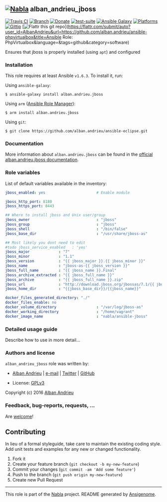 ## [![Nabla](https://debops.org/images/debops-small.png)](https://github.com/AlbanAndrieu) alban_andrieu_jboss

<!-- This file was generated by Ansigenome. Do not edit this file directly but
     instead have a look at the files in the ./meta/ directory. -->

[![Travis CI](https://img.shields.io/travis/AlbanAndrieu/ansible-jboss.svg?style=flat)](https://travis-ci.org/AlbanAndrieu/ansible-jboss)
[![Branch](http://img.shields.io/github/tag/AlbanAndrieu/ansible-jboss.svg?style=flat-square)](https://github.com/AlbanAndrieu/ansible-jboss/tree/master)
[![Donate](https://img.shields.io/gratipay/AlbanAndrieu.svg?style=flat)](https://www.gratipay.com/AlbanAndrieu)
[![test-suite](https://img.shields.io/badge/test--suite-ansible--alban__andrieu__jboss-blue.svg?style=flat)](https://github.com/AlbanAndrieu/test-suite/tree/master/ansible-alban_andrieu_jboss/)
[![Ansible Galaxy](https://img.shields.io/badge/galaxy-alban.andrieu.jboss-660198.svg?style=flat)](https://galaxy.ansible.com/detail#/role/1775)
[![Platforms](http://img.shields.io/badge/platforms-ubuntu-lightgrey.svg?style=flat)](#)
[![Gittip](http://img.shields.io/gittip/alban.andrieu.svg)](https://www.gittip.com/alban.andrieu/)
[![Flattr this git repo](http://api.flattr.com/button/flattr-badge-large.png)](https://flattr.com/submit/auto?user_id=AlbanAndrieu&url=https://github.com/alban.andrieu/ansible-phpvirtualbox&title=Ansible Role: PhpVirtualbox&language=&tags=github&category=software)

Ensures that jboss is properly installed (using `apt`) and configured


### Installation

This role requires at least Ansible `v1.6.3`. To install it, run:

Using `ansible-galaxy`:
```shell
$ ansible-galaxy install alban.andrieu.jboss
```

Using `arm` ([Ansible Role Manager](https://github.com/mirskytech/ansible-role-manager/)):
```shell
$ arm install alban.andrieu.jboss
```

Using `git`:
```shell
$ git clone https://github.com/alban.andrieu/ansible-eclipse.git
```

### Documentation

More information about `alban.andrieu.jboss` can be found in the
[official alban.andrieu.jboss documentation](https://docs.debops.org/en/latest/ansible/roles/ansible-jboss/docs/).


### Role variables

List of default variables available in the inventory:

```YAML
jboss_enabled: yes                       # Enable module

jboss_http_port: 8180
jboss_https_port: 8443

## Where to install jboss and Unix user/group
jboss_owner                              : "jboss"
jboss_group                              : "jboss"
jboss_shell                              : "/bin/false"
jboss_base_dir                           : "/usr/share/jboss-as"

## Most likely you dont need to edit
#todo jboss_service_enabled   : 'yes'
jboss_major             : "7"
jboss_minor             : "1.1"
jboss_version           : "{{ jboss_major }}.{{ jboss_minor }}"
jboss_name              : "jboss-as-{{ jboss_version }}"
jboss_full_name         : "{{ jboss_name }}.Final"
jboss_archive_extracted : "{{ jboss_full_name }}"
jboss_archive           : "{{ jboss_full_name }}.zip"
jboss_url               : "http://download.jboss.org/jbossas/7.1/{{ jboss_full_name }}/{{ jboss_archive }}"
jboss_home_dir          : "{{jboss_base_dir}}/{{jboss_name}}"

docker_files_generated_directory: "./"
docker_files_enable: no
docker_volume_directory                  : "/var/log/jboss-as"
docker_working_directory                 : "/home/vagrant"
docker_image_name                        : "nabla/ansible-jboss"
```


### Detailed usage guide

Describe how to use in more detail...


### Authors and license

`alban_andrieu_jboss` role was written by:

- [Alban Andrieu](fr.linkedin.com/in/nabla/) | [e-mail](mailto:alban.andrieu@free.fr) | [Twitter](https://twitter.com/AlbanAndrieu) | [GitHub](https://github.com/AlbanAndrieu)

- License: [GPLv3](https://tldrlegal.com/license/gnu-general-public-license-v3-%28gpl-3%29)

Copyright (c) 2016 [Alban Andrieu](https://alban-andrieu.com/)

### Feedback, bug-reports, requests, ...

Are [welcome](https://github.com/AlbanAndrieu/ansible-jboss/issues)!

## Contributing
In lieu of a formal styleguide, take care to maintain the existing coding style. Add unit tests and examples for any new or changed functionality.

1. Fork it
2. Create your feature branch (`git checkout -b my-new-feature`)
3. Commit your changes (`git commit -am 'Add some feature'`)
4. Push to the branch (`git push origin my-new-feature`)
5. Create new Pull Request

***

This role is part of the [Nabla](https://github.com/AlbanAndrieu) project.
README generated by [Ansigenome](https://github.com/nickjj/ansigenome/).
